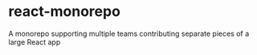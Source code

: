 # react-monorepo
A monorepo supporting multiple teams contributing separate pieces of a large React app
